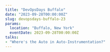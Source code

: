```yaml
---
title: "DevOpsDays Buffalo"
date: "2023-09-28T00:00:00Z"
slug: devopsdays-buffalo-23
params:
  location: "Buffalo, New York"
  eventDate: 2023-09-28T00:00:00Z
talks:
- "Where's the Auto in Auto-Instrumentation?"
---
```

